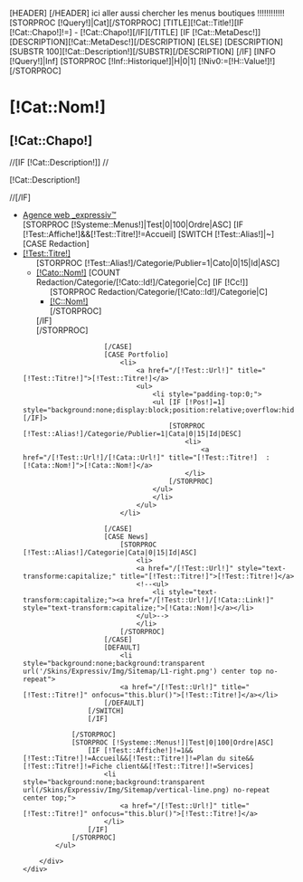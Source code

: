 [HEADER]
	   <link rel="stylesheet" type="text/css" media="screen,print" href="Skins/Expressiv/Css/slickmap.css" />
[/HEADER]
ici aller aussi chercher les menus boutiques !!!!!!!!!!!!
[STORPROC [!Query!]|Cat][/STORPROC]
[TITLE][!Cat::Title!][IF [!Cat::Chapo!]!=] - [!Cat::Chapo!][/IF][/TITLE]
[IF [!Cat::MetaDesc!]]
		[DESCRIPTION][!Cat::MetaDesc!][/DESCRIPTION]
	[ELSE]
		[DESCRIPTION][SUBSTR 100][!Cat::Description!][/SUBSTR][/DESCRIPTION]
	[/IF]
[INFO [!Query!]|Inf]
[STORPROC [!Inf::Historique!]|H|0|1]
	[!Niv0:=[!H::Value!]!]
[/STORPROC]
<div id="Milieu">
	<div id="Data">
		<div class="TitreCat">
			<div class="TextDefault" style="height:auto;">
				<h1>[!Cat::Nom!]</h1>
				<h2 style="left:0;">[!Cat::Chapo!]</h2>
			</div>
		</div>
		<div>
			//[IF [!Cat::Description!]]
			//	<p class="Description">[!Cat::Description!]</p>
			//[/IF]
		</div>
		<div class="sitemap">	
			<ul id="primaryNav" class="col4">
				<li id="home"><a href="http://www.expressiv.net" title="Agence web Montpellier">Agence web _expressiv&trade;</a></li>
				[STORPROC [!Systeme::Menus!]|Test|0|100|Ordre|ASC]
					[IF [!Test::Affiche!]&&[!Test::Titre!]!=Accueil]
					[SWITCH [!Test::Alias!]|~]
						[CASE Redaction]
							<li>
							<a href="/[!Test::Url!]" title="[!Test::Titre!]">[!Test::Titre!]</a>
								<ul style="background:none;">
									[STORPROC [!Test::Alias!]/Categorie/Publier=1|Cato|0|15|Id|ASC]
										<li>
										<a href="/[!Test::Url!]/[!Cato::Url!]" title="[!Test::Titre!] :  [!Cato::Nom!]">[!Cato::Nom!]</a>
											[COUNT Redaction/Categorie/[!Cato::Id!]/Categorie|Cc]
											[IF [!Cc!]]
											<ul [IF [!Pos!]=1] style="background:none;display:block;position:relative;overflow:hidden;"[/IF]>
												[STORPROC Redaction/Categorie/[!Cato::Id!]/Categorie|C]
												<li style="">
												<a href="/[!Test::Url!]/[!Cato::Url!]/[!C::Url!]" title="[!Test::Titre!] :  [!Cato::Nom!],  [!C::Nom!]">[!C::Nom!]</a>
												</li>
												[/STORPROC]
											</ul>
											[/IF]
										</li>
									[/STORPROC]
								</ul>
							</li>
							
						[/CASE]
						[CASE Portfolio]
							<li>
								<a href="/[!Test::Url!]" title="[!Test::Titre!]">[!Test::Titre!]</a>
								<ul>
									<li style="padding-top:0;">
									<ul [IF [!Pos!]=1] style="background:none;display:block;position:relative;overflow:hidden;"[/IF]>
										[STORPROC [!Test::Alias!]/Categorie/Publier=1|Cata|0|15|Id|DESC]
											<li>
												<a href="/[!Test::Url!]/[!Cata::Url!]" title="[!Test::Titre!]  : [!Cata::Nom!]">[!Cata::Nom!]</a>
											</li>
										[/STORPROC]
									</ul>
									</li>
								</ul>
							</li>
							
						[/CASE]
						[CASE News]
							[STORPROC [!Test::Alias!]/Categorie|Cata|0|15|Id|ASC]
								<li>
								<a href="/[!Test::Url!]" style="text-transforme:capitalize;" title="[!Test::Titre!]">[!Test::Titre!]</a>
								<!--<ul>
									<li style="text-transform:capitalize;"><a href="/[!Test::Url!]/[!Cata::Link!]" style="text-transform:capitalize;">[!Cata::Nom!]</a></li>
								</ul>-->
								</li>
							[/STORPROC]
						[/CASE]
						[DEFAULT]
							<li style="background:none;background:transparent url('/Skins/Expressiv/Img/Sitemap/L1-right.png') center top no-repeat">
							<a href="/[!Test::Url!]" title="[!Test::Titre!]" onfocus="this.blur()">[!Test::Titre!]</a></li>
						[/DEFAULT]
					[/SWITCH]
					[/IF]
					
				[/STORPROC]
				[STORPROC [!Systeme::Menus!]|Test|0|100|Ordre|ASC]
					[IF [!Test::Affiche!]!=1&&[!Test::Titre!]!=Accueil&&[!Test::Titre!]!=Plan du site&&[!Test::Titre!]!=Fiche client&&[!Test::Titre!]!=Services]
						<li style="background:none;background:transparent url(/Skins/Expressiv/Img/Sitemap/vertical-line.png) no-repeat center top;">
							<a href="/[!Test::Url!]" title="[!Test::Titre!]" onfocus="this.blur()">[!Test::Titre!]</a>
						</li>
					[/IF]
				[/STORPROC]
			</ul>
	
		</div>
	</div>
</div>
	